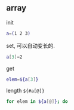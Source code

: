 
## array

init
``` bash
a=(1 2 3)
```

set, 可以自动变长的.
``` bash
a[3]=2
```

get
``` bash
elem=${a[3]}
```

length `${#a[@]}`

``` bash
for elem in ${a[@]}; do
```



